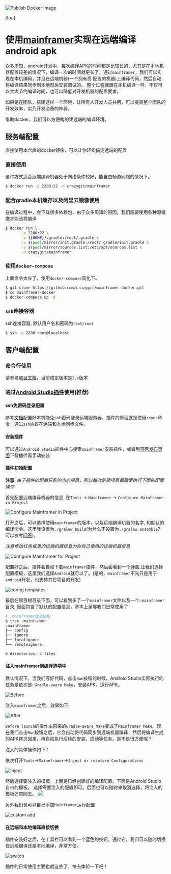 ![Publish Docker Image](https://github.com/crazygit/mainframer-docker/workflows/Publish%20Docker%20Image/badge.svg)

[toc]

# 使用[mainframer](https://github.com/buildfoundation/mainframer)实现在远端编译android apk

众多周知，android开发中，每次编译APK的时间都是比较长的，尤其是在本地机器配置较差的情况下，编译一次的时间就更长了。通过`mainframer`，我们可以实现在本机编码，并且在远端机器(一个拥有高
配置的机器)上编译代码，然后自动将编译结果同步到本地然后安装调试的。
整个过程就跟在本机编译一样，不仅可以大大节约编译时间，也可以降低对开发机器的配置要求。

如果是在团队，搭建这样一个环境，让所有人开发人员共用，可以提高整个团队的开发效率，实乃开发必备的神器。


借助docker，我们可以方便构的建远端的编译环境。

## 服务端配置

直接使用本仓库的docker镜像，可以让你轻松搞定远端的配置

### 直接使用


这种方式适合远端编译机器处于网络条件较好，能自由畅游网络的情况下。

```bash
$ docker run -p 2200:22 -d crazygit/mainframer
```

### 配合gradle本机缓存以及阿里云镜像使用

在编译过程中，会下载很多依赖包，由于众多周知的原因，我们需要使用各种源镜像才能流程编译

```bash
$ docker run \
       -p 2200:22 \
       -v ${HOME}/.gradle:/root/.gradle \
       -v $(pwd)/mirror/init.gradle:/root/.gradle/init.gradle \
       -v $(pwd)/mirror/sources.list:/etc/apt/sources.list \
       -d crazygit/mainframer
```

### 使用`docker-compose`

上面命令太长了，使用`docker-compose`简化下。

```bash
$ git clone https://github.com/crazygit/mainframer-docker.git
$ cd mainframer-docker
$ docker-compose up -d
```

### `ssh`连接容器

ssh连接容器, 默认用户名和密码为`root/root`

```bash
$ ssh -p 2200 root@localhost
```

## 客户端配置

### 命令行使用

请参考[项目文档](https://github.com/buildfoundation/mainframer/tree/2.x)，当前稳定版本是`2.x`版本


### 通过[Android Studio插件](https://github.com/elpassion/mainframer-intellij-plugin)使用(推荐)

#### ssh免密码登录配置

参考[文档](https://github.com/buildfoundation/mainframer/blob/v2.1.0/docs/SETUP_LOCAL.md)配置好本机能免ssh密码登录远端服务器，插件的原理就是使用`rsync`命令，通过`ssh`协议在远端和本地同步文件。

#### 安装插件

可以通过`Android Studio`插件中心搜索`mainframer`安装插件，或者到[项目发布页面](https://github.com/elpassion/mainframer-intellij-plugin/releases)下载插件再手动安装

#### 插件初始配置

**注意**: _由于插件的配置只影响当前项目，所以每次新建项目都需要执行下面的配置操作_


首先配置远端编译机器的信息, 在`Tools` -> `Mainframer` -> `Configure Mainframer in Project`

![Configure Mainframer in Project](http://images.wiseturtles.com/1586854091.png)

打开之后，可以选择使用`mainframer`的版本，以及远端编译机器的名字, 和默认的编译命令。这里我设置为`./gralew build`(为什么不设置为`./gralew assemble`? 可以参考[问答](https://stackoverflow.com/a/44185464/1957625))。

_注意修改红色框里的远端机器信息为你自己使用的远端机器信息_

![Configure Mainframer for Project](http://images.wiseturtles.com/1586855079.png)


配置好之后，插件会自动下载`mainframer`插件，然后会看到一个弹窗,让我们选择配置模板，这里我们选择`Android`就可以了。(是的，`mainframer`不光只是用于`android`开发，也支持其它项目的开发)

![config templates](http://images.wiseturtles.com/1586855293.png)

最后在项目根目录下面，可以看到多了一个`mainframer`文件以及一个`.mainframer`目录, 里面包含了默认的配置信息，基本上足够我们日常使用了

```bash
# .mainframer目录结构
$ tree .mainframer
.mainframer
├── config
├── ignore
├── localignore
└── remoteignore

0 directories, 4 files
```

#### 注入mainframer到编译选项中

默认情况下，当我们写好代码，点击`Run`按钮的时候，Android Studio实际执行的任务是依次是: `Gradle-aware Make`，安装APK，运行APK。

![Before](http://images.wiseturtles.com/1586854813.png)

注入`mainframer`之后，效果如下:

![After](http://images.wiseturtles.com/1586855427.png)

`Before launch`的操作由原来的`Gradle-aware Make`变成了`Mainframer Make`。现在我们点击`Run`按钮之后，它会自动将代码同步到远端机器编译，然后将编译生成的APK拷贝回来，再自动执行后续的安装，启动等任务。是不是很方便呢？

注入的具体操作如下：

依次打开`Tools`->`Maineframer`->`Inject or resotore Configurations`

![inject](http://images.wiseturtles.com/1586854917.png)

然后选择要注入的模板，上面是已经创建好的编译配置。下面是Android Studio自带的模板。 选择需要注入的配置即可。后面也可以随时来取消选择，将注入的模板还原回去。
![](http://images.wiseturtles.com/1586854951.png)

另外我们也可以自己添加`Mainframer`运行配置

![custom add](http://images.wiseturtles.com/1586855941.png)


#### 在远端和本地编译直接切换

插件安装好之后，在工具栏可以看到一个蓝色的按钮，通过它，我们可以随时切换在远端编译还是本地编译，非常方便。

![switch](http://images.wiseturtles.com/1586856042.png)

插件的日常使用主要也就这些了，快去体验一下吧！
